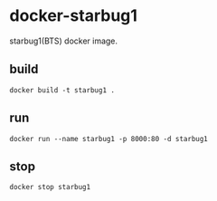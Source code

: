 # docker-starbug1

starbug1(BTS) docker image.

## build ##

```
docker build -t starbug1 .
```

## run ##

```
docker run --name starbug1 -p 8000:80 -d starbug1
```

## stop ##

```
docker stop starbug1
```
